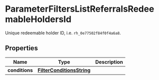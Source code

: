 

# ParameterFiltersListReferralsRedeemableHoldersId

Unique redeemable holder ID, i.e. `rh_0e77502f84f0f4a6a8`.

## Properties

| Name | Type | Description |
|------------ | ------------- | ------------- |
|**conditions** | [**FilterConditionsString**](FilterConditionsString.md) |  |



